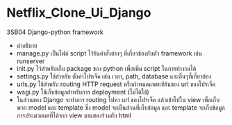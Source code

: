 # Netflix_Clone_Ui_Django
3SB04 Django-python framework
- คำอธิบาย
- manage.py เป็นไฟล์ script ไว้รันคำสั่งต่างๆ ที่เกี่ยวข้องกับตัว framework เช่น runserver
- init.py ไว้สำหรับเก็บ package ของ python เพื่อเพิ่ม script ในการทำงานได้
- settings.py ใช้สำหรับ ตั้งค่าโปรเจ็ค เช่น เวลา, path, database และอื่นๆที่เกี่ยวข้อง
- urls.py ใช้สำหรับ routing HTTP request หรือกำหนดแพทเทิร์นของ url ของโปรเจ็ค
- wsgi.py ใช้เก็บข้อมูลสำหรับการ deployment (ไม่ได้ใช้)
- ในส่วนของ Django จะทำการ routing ไปหา url ของโปรเจ็ค แล้วเข้าไปใน view เพื่อเก็บพวก model และ template ซึ่ง model จะเป็นส่วนที่เก็บข้อมูล และ template จะเก็บข้อมูลการประมวลผลที่ได้จาก view มาแสดงร่วมกับ html
